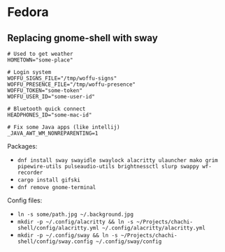 # Fedora

## Replacing gnome-shell with sway

```
# Used to get weather
HOMETOWN="some-place"

# Login system
WOFFU_SIGNS_FILE="/tmp/woffu-signs"
WOFFU_PRESENCE_FILE="/tmp/woffu-presence"
WOFFU_TOKEN="some-token"
WOFFU_USER_ID="some-user-id"

# Bluetooth quick connect
HEADPHONES_ID="some-mac-id"

# Fix some Java apps (like intellij)
_JAVA_AWT_WM_NONREPARENTING=1
```

Packages:

- `dnf install sway swayidle swaylock alacritty ulauncher mako grim pipewire-utils pulseaudio-utils brightnessctl slurp swappy wf-recorder`
- `cargo install gifski`
- `dnf remove gnome-terminal`

Config files:

- `ln -s some/path.jpg ~/.background.jpg`
- `mkdir -p ~/.config/alacritty && ln -s ~/Projects/chachi-shell/config/alacritty.yml ~/.config/alacritty/alacritty.yml`
- `mkdir -p ~/.config/sway && ln -s ~/Projects/chachi-shell/config/sway.config ~/.config/sway/config`
